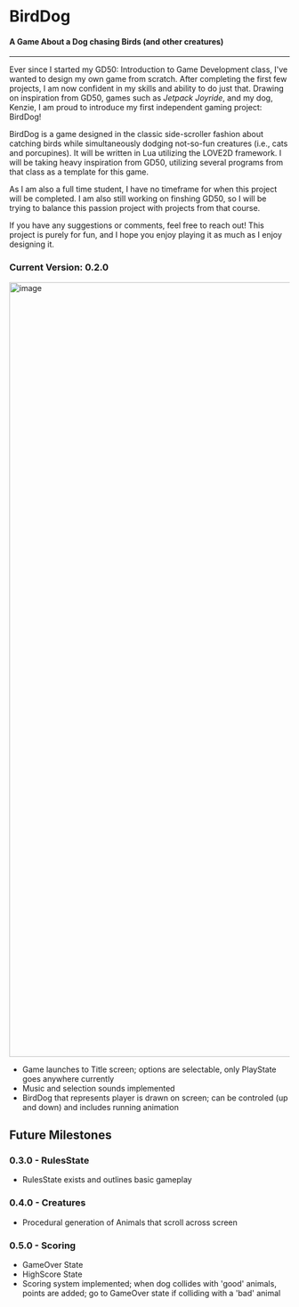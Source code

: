 # BirdDog
#### A Game About a Dog chasing Birds (and other creatures)
---
Ever since I started my GD50: Introduction to Game Development class, I've wanted to design my own game from scratch. After completing the first few projects, I am now confident in my skills and ability to do just that. Drawing on inspiration from GD50, games such as _Jetpack Joyride_, and my dog, Kenzie, I am proud to introduce my first independent gaming project: BirdDog!

BirdDog is a game designed in the classic side-scroller fashion about catching birds while simultaneously dodging not-so-fun creatures (i.e., cats and porcupines). It will be written in Lua utilizing the LOVE2D framework. I will be taking heavy inspiration from GD50, utilizing several programs from that class as a template for this game.

As I am also a full time student, I have no timeframe for when this project will be completed. I am also still working on finshing GD50, so I will be trying to balance this passion project with projects from that course.

If you have any suggestions or comments, feel free to reach out! This project is purely for fun, and I hope you enjoy playing it as much as I enjoy designing it.

### Current Version: 0.2.0
<img width="1392" alt="image" src="https://user-images.githubusercontent.com/66793403/191651425-e69a7752-5818-4fcb-a87d-92c60ea7610a.png">

* Game launches to Title screen; options are selectable, only PlayState goes anywhere currently
* Music and selection sounds implemented
* BirdDog that represents player is drawn on screen; can be controled (up and down) and includes running animation

## Future Milestones

### 0.3.0 - RulesState
* RulesState exists and outlines basic gameplay

### 0.4.0 - Creatures
* Procedural generation of Animals that scroll across screen

### 0.5.0 - Scoring
* GameOver State
* HighScore State
* Scoring system implemented; when dog collides with 'good' animals, points are added; go to GameOver state if colliding with a 'bad' animal
